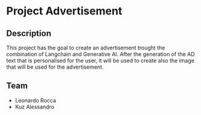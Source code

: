 # Project Advertisement
## Description
This project has the goal to create an advertisement trought the combination of Langchain and Generative AI.
After the generation of the AD text that is personalised for the user, it will be used to create also the image
that will be used for the advertisement.
## Team
- Leonardo Rocca
- Kuz Alessandro